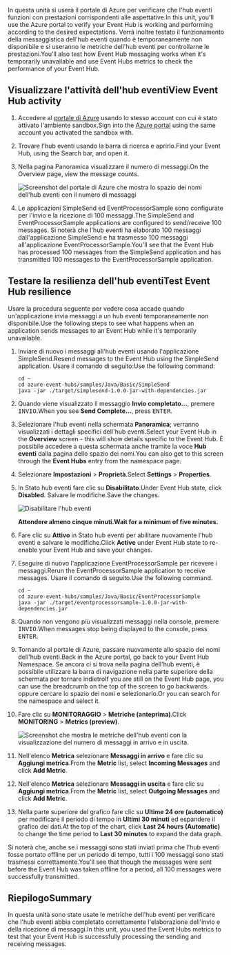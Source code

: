 <span data-ttu-id="dbe53-101">In questa unità si userà il portale di Azure per verificare che l'hub eventi funzioni con prestazioni corrispondenti alle aspettative.</span><span class="sxs-lookup"><span data-stu-id="dbe53-101">In this unit, you'll use the Azure portal to verify your Event Hub is working and performing according to the desired expectations.</span></span> <span data-ttu-id="dbe53-102">Verrà inoltre testato il funzionamento della messaggistica dell'hub eventi quando è temporaneamente non disponibile e si useranno le metriche dell'hub eventi per controllarne le prestazioni.</span><span class="sxs-lookup"><span data-stu-id="dbe53-102">You'll also test how Event Hub messaging works when it's temporarily unavailable and use Event Hubs metrics to check the performance of your Event Hub.</span></span>

## <a name="view-event-hub-activity"></a><span data-ttu-id="dbe53-103">Visualizzare l'attività dell'hub eventi</span><span class="sxs-lookup"><span data-stu-id="dbe53-103">View Event Hub activity</span></span>

1. <span data-ttu-id="dbe53-104">Accedere al [portale di Azure](https://portal.azure.com/triplecrownlabs.onmicrosoft.com?azure-portal=true) usando lo stesso account con cui è stato attivato l'ambiente sandbox.</span><span class="sxs-lookup"><span data-stu-id="dbe53-104">Sign into the [Azure portal](https://portal.azure.com/triplecrownlabs.onmicrosoft.com?azure-portal=true) using the same account you activated the sandbox with.</span></span>

1. <span data-ttu-id="dbe53-105">Trovare l'hub eventi usando la barra di ricerca e aprirlo.</span><span class="sxs-lookup"><span data-stu-id="dbe53-105">Find your Event Hub, using the Search bar, and open it.</span></span>

1. <span data-ttu-id="dbe53-106">Nella pagina Panoramica visualizzare il numero di messaggi.</span><span class="sxs-lookup"><span data-stu-id="dbe53-106">On the Overview page, view the message counts.</span></span>

    ![Screenshot del portale di Azure che mostra lo spazio dei nomi dell'hub eventi con il numero di messaggi](../media/6-view-messages.png)

1. <span data-ttu-id="dbe53-108">Le applicazioni SimpleSend ed EventProcessorSample sono configurate per l'invio e la ricezione di 100 messaggi.</span><span class="sxs-lookup"><span data-stu-id="dbe53-108">The SimpleSend and EventProcessorSample applications are configured to send/receive 100 messages.</span></span> <span data-ttu-id="dbe53-109">Si noterà che l'hub eventi ha elaborato 100 messaggi dall'applicazione SimpleSend e ha trasmesso 100 messaggi all'applicazione EventProcessorSample.</span><span class="sxs-lookup"><span data-stu-id="dbe53-109">You'll see that the Event Hub has processed 100 messages from the SimpleSend application and has transmitted 100 messages to the EventProcessorSample application.</span></span>

## <a name="test-event-hub-resilience"></a><span data-ttu-id="dbe53-110">Testare la resilienza dell'hub eventi</span><span class="sxs-lookup"><span data-stu-id="dbe53-110">Test Event Hub resilience</span></span>

<span data-ttu-id="dbe53-111">Usare la procedura seguente per vedere cosa accade quando un'applicazione invia messaggi a un hub eventi temporaneamente non disponibile.</span><span class="sxs-lookup"><span data-stu-id="dbe53-111">Use the following steps to see what happens when an application sends messages to an Event Hub while it's temporarily unavailable.</span></span>

1. <span data-ttu-id="dbe53-112">Inviare di nuovo i messaggi all'hub eventi usando l'applicazione SimpleSend.</span><span class="sxs-lookup"><span data-stu-id="dbe53-112">Resend messages to the Event Hub using the SimpleSend application.</span></span> <span data-ttu-id="dbe53-113">Usare il comando di seguito:</span><span class="sxs-lookup"><span data-stu-id="dbe53-113">Use the following command:</span></span>

    ```azurecli
    cd ~
    cd azure-event-hubs/samples/Java/Basic/SimpleSend
    java -jar ./target/simplesend-1.0.0-jar-with-dependencies.jar
    ```

1. <span data-ttu-id="dbe53-114">Quando viene visualizzato il messaggio **Invio completato...**, premere <kbd>INVIO</kbd>.</span><span class="sxs-lookup"><span data-stu-id="dbe53-114">When you see **Send Complete...**, press <kbd>ENTER</kbd>.</span></span>

1. <span data-ttu-id="dbe53-115">Selezionare l'hub eventi nella schermata **Panoramica**; verranno visualizzati i dettagli specifici dell'hub eventi.</span><span class="sxs-lookup"><span data-stu-id="dbe53-115">Select your Event Hub in the **Overview** screen - this will show details specific to the Event Hub.</span></span> <span data-ttu-id="dbe53-116">È possibile accedere a questa schermata anche tramite la voce **Hub eventi** dalla pagina dello spazio dei nomi.</span><span class="sxs-lookup"><span data-stu-id="dbe53-116">You can also get to this screen through the **Event Hubs** entry from the namespace page.</span></span>

1. <span data-ttu-id="dbe53-117">Selezionare **Impostazioni** > **Proprietà**.</span><span class="sxs-lookup"><span data-stu-id="dbe53-117">Select **Settings** > **Properties**.</span></span>

1. <span data-ttu-id="dbe53-118">In Stato hub eventi fare clic su **Disabilitato**.</span><span class="sxs-lookup"><span data-stu-id="dbe53-118">Under Event Hub state, click **Disabled**.</span></span> <span data-ttu-id="dbe53-119">Salvare le modifiche.</span><span class="sxs-lookup"><span data-stu-id="dbe53-119">Save the changes.</span></span>

    ![Disabilitare l'hub eventi](../media/7-disable-event-hub.png)

    <span data-ttu-id="dbe53-121">**Attendere almeno cinque minuti.**</span><span class="sxs-lookup"><span data-stu-id="dbe53-121">**Wait for a minimum of five minutes.**</span></span>

1. <span data-ttu-id="dbe53-122">Fare clic su **Attivo** in Stato hub eventi per abilitare nuovamente l'hub eventi e salvare le modifiche.</span><span class="sxs-lookup"><span data-stu-id="dbe53-122">Click **Active** under Event Hub state to re-enable your Event Hub and save your changes.</span></span>

1. <span data-ttu-id="dbe53-123">Eseguire di nuovo l'applicazione EventProcessorSample per ricevere i messaggi.</span><span class="sxs-lookup"><span data-stu-id="dbe53-123">Rerun the EventProcessorSample application to receive messages.</span></span> <span data-ttu-id="dbe53-124">Usare il comando di seguito.</span><span class="sxs-lookup"><span data-stu-id="dbe53-124">Use the following command.</span></span>

    ```azurecli
    cd ~
    cd azure-event-hubs/samples/Java/Basic/EventProcessorSample
    java -jar ./target/eventprocessorsample-1.0.0-jar-with-dependencies.jar
    ```

1. <span data-ttu-id="dbe53-125">Quando non vengono più visualizzati messaggi nella console, premere <kbd>INVIO</kbd>.</span><span class="sxs-lookup"><span data-stu-id="dbe53-125">When messages stop being displayed to the console, press <kbd>ENTER</kbd>.</span></span>

1. <span data-ttu-id="dbe53-126">Tornando al portale di Azure, passare nuovamente allo spazio dei nomi dell'hub eventi.</span><span class="sxs-lookup"><span data-stu-id="dbe53-126">Back in the Azure portal, go back to your Event Hub Namespace.</span></span> <span data-ttu-id="dbe53-127">Se ancora ci si trova nella pagina dell'hub eventi, è possibile utilizzare la barra di navigazione nella parte superiore della schermata per tornare indietro</span><span class="sxs-lookup"><span data-stu-id="dbe53-127">If you are still on the Event Hub page, you can use the breadcrumb on the top of the screen to go backwards.</span></span> <span data-ttu-id="dbe53-128">oppure cercare lo spazio dei nomi e selezionarlo.</span><span class="sxs-lookup"><span data-stu-id="dbe53-128">Or you can search for the namespace and select it.</span></span>

1. <span data-ttu-id="dbe53-129">Fare clic su **MONITORAGGIO** > **Metriche (anteprima)**.</span><span class="sxs-lookup"><span data-stu-id="dbe53-129">Click **MONITORING** > **Metrics (preview)**.</span></span>

    ![Screenshot che mostra le metriche dell'hub eventi con la visualizzazione del numero di messaggi in arrivo e in uscita.](../media/7-event-hub-metrics.png)

1. <span data-ttu-id="dbe53-131">Nell'elenco **Metrica** selezionare **Messaggi in arrivo** e fare clic su **Aggiungi metrica**.</span><span class="sxs-lookup"><span data-stu-id="dbe53-131">From the **Metric** list, select **Incoming Messages** and click **Add Metric**.</span></span>

1. <span data-ttu-id="dbe53-132">Nell'elenco **Metrica** selezionare **Messaggi in uscita** e fare clic su **Aggiungi metrica**.</span><span class="sxs-lookup"><span data-stu-id="dbe53-132">From the **Metric** list, select **Outgoing Messages** and click **Add Metric**.</span></span>

1. <span data-ttu-id="dbe53-133">Nella parte superiore del grafico fare clic su **Ultime 24 ore (automatico)** per modificare il periodo di tempo in **Ultimi 30 minuti** ed espandere il grafico dei dati.</span><span class="sxs-lookup"><span data-stu-id="dbe53-133">At the top of the chart, click **Last 24 hours (Automatic)** to change the time period to **Last 30 minutes** to expand the data graph.</span></span>

<span data-ttu-id="dbe53-134">Si noterà che, anche se i messaggi sono stati inviati prima che l'hub eventi fosse portato offline per un periodo di tempo, tutti i 100 messaggi sono stati trasmessi correttamente.</span><span class="sxs-lookup"><span data-stu-id="dbe53-134">You'll see that though the messages were sent before the Event Hub was taken offline for a period, all 100 messages were successfully transmitted.</span></span>

## <a name="summary"></a><span data-ttu-id="dbe53-135">Riepilogo</span><span class="sxs-lookup"><span data-stu-id="dbe53-135">Summary</span></span>

<span data-ttu-id="dbe53-136">In questa unità sono state usate le metriche dell'hub eventi per verificare che l'hub eventi abbia completato correttamente l'elaborazione dell'invio e della ricezione di messaggi.</span><span class="sxs-lookup"><span data-stu-id="dbe53-136">In this unit, you used the Event Hubs metrics to test that your Event Hub is successfully processing the sending and receiving messages.</span></span>
